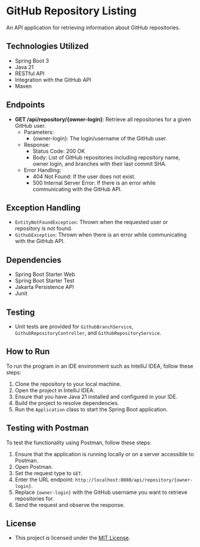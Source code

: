 # GitHub Repository Listing

An API application for retrieving information about GitHub repositories.

## Technologies Utilized
- Spring Boot 3
- Java 21
- RESTful API
- Integration with the GitHub API
- Maven

## Endpoints
- **GET /api/repository/{owner-login}**: Retrieve all repositories for a given GitHub user.
  - Parameters:
    - {owner-login}: The login/username of the GitHub user.
  - Response:
    - Status Code: 200 OK
    - Body: List of GitHub repositories including repository name, owner login, and branches with their last commit SHA.
  - Error Handling:
    - 404 Not Found: If the user does not exist.
    - 500 Internal Server Error: If there is an error while communicating with the GitHub API.

## Exception Handling
- `EntityNotFoundException`: Thrown when the requested user or repository is not found.
- `GithubException`: Thrown when there is an error while communicating with the GitHub API.

## Dependencies
- Spring Boot Starter Web
- Spring Boot Starter Test
- Jakarta Persistence API
- Junit

## Testing
- Unit tests are provided for `GithubBranchService`, `GithubRepositoryController`, and `GithubRepositoryService`.

## How to Run
To run the program in an IDE environment such as IntelliJ IDEA, follow these steps:
1. Clone the repository to your local machine.
2. Open the project in IntelliJ IDEA.
3. Ensure that you have Java 21 installed and configured in your IDE.
4. Build the project to resolve dependencies.
5. Run the `Application` class to start the Spring Boot application.

## Testing with Postman
To test the functionality using Postman, follow these steps:
1. Ensure that the application is running locally or on a server accessible to Postman.
2. Open Postman.
3. Set the request type to `GET`.
4. Enter the URL endpoint: `http://localhost:8080/api/repository/{owner-login}`.
5. Replace `{owner-login}` with the GitHub username you want to retrieve repositories for.
6. Send the request and observe the response.

## License
- This project is licensed under the [MIT License](LICENSE).

